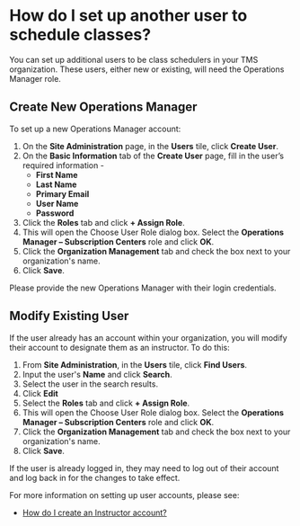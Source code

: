 # How do I set up another user to schedule classes?

You can set up additional users to be class schedulers in your TMS organization. These users, either new or existing, will need the Operations Manager role. 

## Create New Operations Manager

To set up a new Operations Manager account:
1. On the **Site Administration** page, in the **Users** tile, click **Create User**.
1. On the **Basic Information** tab of the **Create User** page, fill in the user’s required information -
     - **First Name**
     - **Last Name**
     - **Primary Email**
     - **User Name**
     - **Password**
1. Click the **Roles** tab and click **+ Assign Role**.
1. This will open the Choose User Role dialog box. Select the **Operations Manager – Subscription Centers** role and click **OK**.
1. Click the **Organization Management** tab and check the box next to your organization's name.
1. Click **Save**.
     
Please provide the new Operations Manager with their login credentials.

## Modify Existing User

If the user already has an account within your organization, you will modify their account to designate them as an instructor. To do this:
1.  From **Site Administration**, in the **Users** tile, click **Find Users**.
1. Input the user's **Name** and click **Search**. 
1. Select the user in the search results. 
1. Click **Edit**
1. Select the **Roles** tab and click **+ Assign Role**. 
1. This will open the Choose User Role dialog box. Select the **Operations Manager – Subscription Centers** role and click **OK**.
1. Click the **Organization Management** tab and check the box next to your organization's name.
1. Click **Save**.

If the user is already logged in, they may need to log out of their account and log back in for the changes to take effect.

For more information on setting up user accounts, please see:
- [How do I create an Instructor account?](create-instructor-account.md)